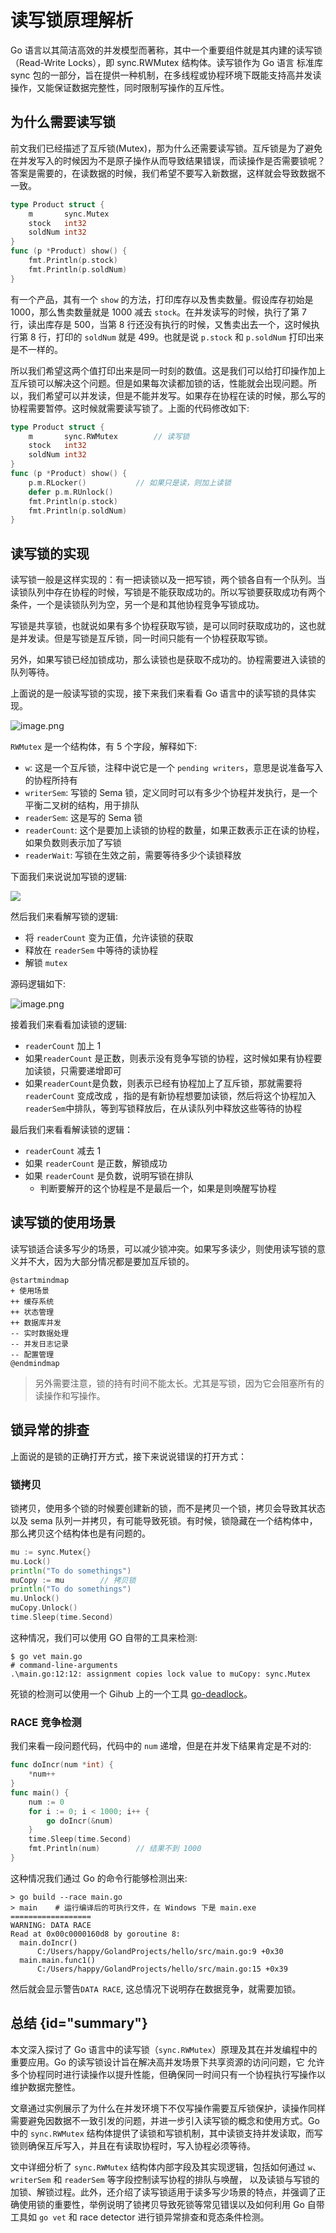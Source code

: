 # 读写锁原理解析

Go 语言以其简洁高效的并发模型而著称，其中一个重要组件就是其内建的读写锁（Read-Write Locks），即 sync.RWMutex 结构体。读写锁作为 Go 语言
标准库 sync 包的一部分，旨在提供一种机制，在多线程或协程环境下既能支持高并发读操作，又能保证数据完整性，同时限制写操作的互斥性。

## 为什么需要读写锁

前文我们已经描述了互斥锁(Mutex)，那为什么还需要读写锁。互斥锁是为了避免在并发写入的时候因为不是原子操作从而导致结果错误，而读操作是否需要锁呢？答案是需要的，在读数据的时候，我们希望不要写入新数据，这样就会导致数据不一致。
```go
type Product struct {
	m       sync.Mutex
	stock   int32
	soldNum int32
}
func (p *Product) show() {
	fmt.Println(p.stock)
	fmt.Println(p.soldNum)
}
```
有一个产品，其有一个 `show` 的方法，打印库存以及售卖数量。假设库存初始是 1000，那么售卖数量就是 1000 减去 `stock`。在并发读写的时候，执行了第 7 行，读出库存是 500，当第 8 行还没有执行的时候，又售卖出去一个，这时候执行第 8 行，打印的 `soldNum` 就是 499。也就是说 `p.stock` 和 `p.soldNum` 打印出来是不一样的。

所以我们希望这两个值打印出来是同一时刻的数值。这是我们可以给打印操作加上互斥锁可以解决这个问题。但是如果每次读都加锁的话，性能就会出现问题。所以，我们希望可以并发读，但是不能并发写。如果存在协程在读的时候，那么写的协程需要暂停。这时候就需要读写锁了。上面的代码修改如下:
```go
type Product struct {
	m       sync.RWMutex		// 读写锁
	stock   int32
	soldNum int32
}
func (p *Product) show() {
	p.m.RLocker()			// 如果只是读，则加上读锁
	defer p.m.RUnlock()
	fmt.Println(p.stock)
	fmt.Println(p.soldNum)
}
```

## 读写锁的实现
读写锁一般是这样实现的：有一把读锁以及一把写锁，两个锁各自有一个队列。当读锁队列中存在协程的时候，写锁是不能获取成功的。所以写锁要获取成功有两个条件，一个是读锁队列为空，另一个是和其他协程竞争写锁成功。

写锁是共享锁，也就说如果有多个协程获取写锁，是可以同时获取成功的，这也就是并发读。但是写锁是互斥锁，同一时间只能有一个协程获取写锁。

另外，如果写锁已经加锁成功，那么读锁也是获取不成功的。协程需要进入读锁的队列等待。

上面说的是一般读写锁的实现，接下来我们来看看 Go 语言中的读写锁的具体实现。

![image.png](http://file-linker.oss-cn-hangzhou.aliyuncs.com/J8pJxC9VcDHW2In8LtKU.png)

`RWMutex` 是一个结构体，有 5 个字段，解释如下:

- `w`: 这是一个互斥锁，注释中说它是一个 `pending writers`，意思是说准备写入的协程所持有
- `writerSem`: 写锁的 Sema 锁，定义同时可以有多少个协程并发执行，是一个平衡二叉树的结构，用于排队
- `readerSem`: 这是写的 Sema 锁
- `readerCount`: 这个是要加上读锁的协程的数量，如果正数表示正在读的协程，如果负数则表示加了写锁
- `readerWait`: 写锁在生效之前，需要等待多少个读锁释放

下面我们来说说加写锁的逻辑:

![](http://file-linker.oss-cn-hangzhou.aliyuncs.com/LfSGHIhKYgok9zrO9KKI.jpeg)

然后我们来看解写锁的逻辑:

- 将 `readerCount` 变为正值，允许读锁的获取
- 释放在 `readerSem` 中等待的读协程
- 解锁 `mutex`

源码逻辑如下:

![image.png](http://file-linker.oss-cn-hangzhou.aliyuncs.com/cOvikcGtAlyAR7WGCeOI.png)

接着我们来看看加读锁的逻辑:

- `readerCount` 加上 1
- 如果`readerCount` 是正数，则表示没有竞争写锁的协程，这时候如果有协程要加读锁，只需要递增即可
- 如果`readerCount`是负数，则表示已经有协程加上了互斥锁，那就需要将 `readerCount` 变成改成 ，指的是有新协程想要加读锁，然后将这个协程加入 `readerSem`中排队，等到写锁释放后，在从读队列中释放这些等待的协程

最后我们来看看解读锁的逻辑：

- `readerCount` 减去 1
- 如果 `readerCount` 是正数，解锁成功
- 如果 `readerCount` 是负数，说明写锁在排队
    - 判断要解开的这个协程是不是最后一个，如果是则唤醒写协程

## 读写锁的使用场景

读写锁适合读多写少的场景，可以减少锁冲突。如果写多读少，则使用读写锁的意义并不大，因为大部分情况都是要加互斥锁的。

```plantuml
@startmindmap
+ 使用场景
++ 缓存系统
++ 状态管理
++ 数据库并发
-- 实时数据处理
-- 并发日志记录
-- 配置管理  
@endmindmap
```

> 另外需要注意，锁的持有时间不能太长。尤其是写锁，因为它会阻塞所有的读操作和写操作。

## 锁异常的排查

上面说的是锁的正确打开方式，接下来说说错误的打开方式：

### 锁拷贝

锁拷贝，使用多个锁的时候要创建新的锁，而不是拷贝一个锁，拷贝会导致其状态以及 sema 队列一并拷贝，有可能导致死锁。有时候，锁隐藏在一个结构体中，那么拷贝这个结构体也是有问题的。
```go
mu := sync.Mutex{}
mu.Lock()
println("To do somethings")
muCopy := mu		// 拷贝锁
println("To do somethings")
mu.Unlock()
muCopy.Unlock()
time.Sleep(time.Second)
```
这种情况，我们可以使用 GO 自带的工具来检测:
```shell
$ go vet main.go
# command-line-arguments
.\main.go:12:12: assignment copies lock value to muCopy: sync.Mutex
```
死锁的检测可以使用一个 Gihub 上的一个工具 [go-deadlock](https://github.com/sasha-s/go-deadlock)。

### RACE 竞争检测

我们来看一段问题代码，代码中的 `num` 递增，但是在并发下结果肯定是不对的:
```go
func doIncr(num *int) {
	*num++
}
func main() {
	num := 0
	for i := 0; i < 1000; i++ {
		go doIncr(&num)
	}
	time.Sleep(time.Second)
	fmt.Println(num)		// 结果不到 1000
}
```
这种情况我们通过 Go 的命令行能够检测出来:
```shell
> go build --race main.go
> main    # 运行编译后的可执行文件，在 Windows 下是 main.exe
==================                    
WARNING: DATA RACE                    
Read at 0x00c0000160d8 by goroutine 8:
  main.doIncr()                       
      C:/Users/happy/GolandProjects/hello/src/main.go:9 +0x30
  main.main.func1()
      C:/Users/happy/GolandProjects/hello/src/main.go:15 +0x39
```
然后就会显示警告`DATA RACE`, 这总情况下说明存在数据竞争，就需要加锁。

## 总结 {id="summary"}

本文深入探讨了 Go 语言中的读写锁（`sync.RWMutex`）原理及其在并发编程中的重要应用。Go 的读写锁设计旨在解决高并发场景下共享资源的访问问题，它
允许多个协程同时进行读操作以提升性能，但确保同一时间只有一个协程执行写操作以维护数据完整性。

文章通过实例展示了为什么在并发环境下不仅写操作需要互斥锁保护，读操作同样需要避免因数据不一致引发的问题，并进一步引入读写锁的概念和使用方式。Go 
中的 `sync.RWMutex` 结构体提供了读锁和写锁机制，其中读锁支持并发读取，而写锁则确保互斥写入，并且在有读取协程时，写入协程必须等待。

文中详细分析了 `sync.RWMutex` 结构体内部字段及其实现逻辑，包括如何通过 `w`、`writerSem` 和 `readerSem` 等字段控制读写协程的排队与唤醒，
以及读锁与写锁的加锁、解锁过程。此外，还介绍了读写锁适用于读多写少场景的特点，并强调了正确使用锁的重要性，举例说明了锁拷贝导致死锁等常见错误以及如何利用 Go 自带工具如 `go vet` 和 race detector 进行锁异常排查和竞态条件检测。